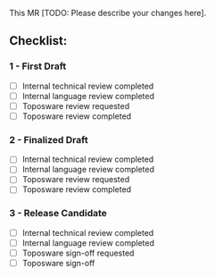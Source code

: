 This MR [TODO: Please describe your changes here].

## Checklist:

### 1 - First Draft
* [ ] Internal technical review completed
* [ ] Internal language review completed
* [ ] Toposware review requested
* [ ] Toposware review completed

### 2 - Finalized Draft
* [ ] Internal technical review completed
* [ ] Internal language review completed
* [ ] Toposware review requested
* [ ] Toposware review completed

### 3 - Release Candidate
* [ ] Internal technical review completed
* [ ] Internal language review completed
* [ ] Toposware sign-off requested
* [ ] Toposware sign-off
